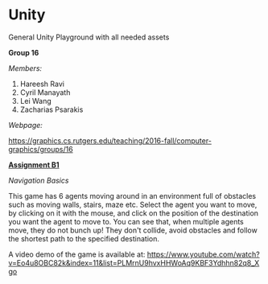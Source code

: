 # Unity
General Unity Playground with all needed assets

<b>Group 16</b>

<i>Members:</i>

1. Hareesh Ravi
2. Cyril Manayath
3. Lei Wang
4. Zacharias Psarakis

<i>Webpage:</i>

https://graphics.cs.rutgers.edu/teaching/2016-fall/computer-graphics/groups/16

<b><u>Assignment B1</u></b> 

<i>Navigation Basics</i>

This game has 6 agents moving around in an environment full of obstacles such as moving walls, stairs, maze etc.
Select the agent you want to move, by clicking on it with the mouse, and click on the position of the destination 
you want the agent to move to. You can see that, when multiple agents move, they do not bunch up! They don't 
collide, avoid obstacles and follow the shortest path to the specified destination.

A video demo of the game is available at:
<a>https://www.youtube.com/watch?v=Eo4u8OBC82k&index=11&list=PLMrnU9hvxHHWoAq9KBF3Ydhhn82q8_Xgo</a>

